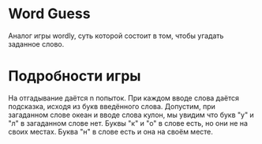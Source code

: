 # Word Guess

Аналог игры wordly, суть которой состоит в том, чтобы угадать заданное слово. 

# Подробности игры

На отгадывание даётся n попыток. 
При каждом вводе слова даётся подсказка, исходя из букв введённого слова. 
Допустим, при загаданном слове океан и вводе
слова кулон, мы увидим что букв "у" и "л" в загаданном слове нет.
Буквы "к" и "о" в слове есть, но они не на своих местах.
Буква "н" в слове есть и она на своём месте.